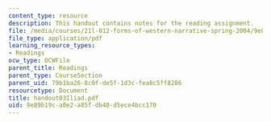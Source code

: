 ```yaml
---
content_type: resource
description: This handout contains notes for the reading assignment.
file: /media/courses/21l-012-forms-of-western-narrative-spring-2004/9e89b19ca0e2a85fdb40d5ece4bcc170_handout03Iliad.pdf
file_type: application/pdf
learning_resource_types:
- Readings
ocw_type: OCWFile
parent_title: Readings
parent_type: CourseSection
parent_uid: 79b1ba26-8c0f-de5f-1d3c-fea8c5ff8286
resourcetype: Document
title: handout03Iliad.pdf
uid: 9e89b19c-a0e2-a85f-db40-d5ece4bcc170
---
```


